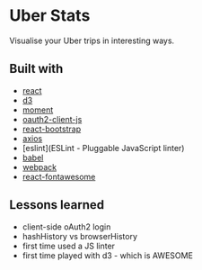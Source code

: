 # Uber Stats
Visualise your Uber trips in interesting ways.

## Built with
- [react](https://facebook.github.io/react/)
- [d3](https://d3js.org/)
- [moment](https://momentjs.com/)
- [oauth2-client-js](https://github.com/zalando/oauth2-client-js)
- [react-bootstrap](https://react-bootstrap.github.io)
- [axios](https://github.com/mzabriskie/axios)
- [eslint](ESLint - Pluggable JavaScript linter)
- [babel](https://babeljs.io/)
- [webpack](https://webpack.github.io/)
- [react-fontawesome](https://github.com/danawoodman/react-fontawesome)

## Lessons learned
- client-side oAuth2 login
- hashHistory vs browserHistory
- first time used a JS linter
- first time played with d3 - which is AWESOME
